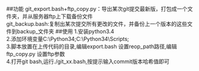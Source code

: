 ##功能
git_export.bash+ftp_copy.py：导出某次git提交最新版，打包成一个文件夹，并从服务器ftp上下载备份文件  
git_backup.bash:复制出某次提交所有更改的文件，并备份上一个版本的这些文件到backup_文件夹
##使用
1.安装python3.4  
2.添加环境变量C:\Python34;C:\Python34\Scripts;  
3.脚本放置在上传代码的目录,编辑export.bash 设置reop_path路径,编辑ftp_copy.py 设置ftp参数  
4.打开git bash,运行./git_xx.bash,按提示输入commit版本哈希值即可
